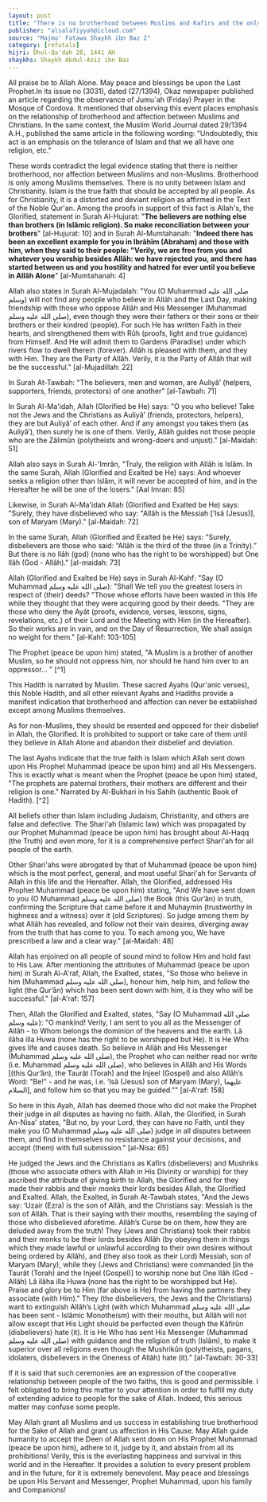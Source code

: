 ```yaml
---
layout: post
title: "There is no brotherhood between Muslims and Kafirs and the only true religion is Islam"
publisher: "alsalafiyyah@icloud.com"
source: "Majmu' Fatawa Shaykh ibn Baz 2"
category: [refutals]
hijri: Dhul-Qa'dah 28, 1441 AH
shaykhs: Shaykh Abdul-Aziz ibn Baz
---
```


All praise be to Allah Alone. May peace and blessings be upon the Last Prophet.In its issue no (3031), dated (27/1394), Okaz newspaper published an article regarding the observance of Jumu`ah (Friday) Prayer in the Mosque of Cordova. It mentioned that observing this event places emphasis on the relationship of brotherhood and affection between Muslims and Christians. In the same context, the Muslim World Journal dated 29/1394 A.H., published the same article in the following wording: "Undoubtedly, this act is an emphasis on the tolerance of Islam and that we all have one religion, etc."

These words contradict the legal evidence stating that there is neither brotherhood, nor affection between Muslims and non-Muslims. Brotherhood is only among Muslims themselves. There is no unity between Islam and Christianity. Islam is the true faith that should be accepted by all people. As for Christianity, it is a distorted and deviant religion as affirmed in the Text of the Noble Qur'an. Among the proofs in support of this fact is Allah's, the Glorified, statement in Surah Al-Hujurat: "**The believers are nothing else than brothers (in Islâmic religion). So make reconciliation between your brothers**" [al-Hujurat: 10] and in Surah Al-Mumtahanah: "**Indeed there has been an excellent example for you in Ibrâhîm (Abraham) and those with him, when they said to their people: "Verily, we are free from you and whatever you worship besides Allâh: we have rejected you, and there has started between us and you hostility and hatred for ever until you believe in Allâh Alone**" [al-Mumtahanah: 4]

Allah also states in Surah Al-Mujadalah: "You (O Muhammad صلى الله عليه وسلم) will not find any people who believe in Allâh and the Last Day, making friendship with those who oppose Allâh and His Messenger (Muhammad صلى الله عليه وسلم), even though they were their fathers or their sons or their brothers or their kindred (people). For such He has written Faith in their hearts, and strengthened them with Rûh (proofs, light and true guidance) from Himself. And He will admit them to Gardens (Paradise) under which rivers flow to dwell therein (forever). Allâh is pleased with them, and they with Him. They are the Party of Allâh. Verily, it is the Party of Allâh that will be the successful." [al-Mujadillah: 22]

In Surah At-Tawbah: "The believers, men and women, are Auliyâ’ (helpers, supporters, friends, protectors) of one another" [al-Tawbah: 71]

In Surah Al-Ma'idah, Allah (Glorified be He) says: "O you who believe! Take not the Jews and the Christians as Auliyâ’ (friends, protectors, helpers), they are but Auliyâ’ of each other. And if any amongst you takes them (as Auliyâ’), then surely he is one of them. Verily, Allâh guides not those people who are the Zâlimûn (polytheists and wrong-doers and unjust)." [al-Maidah: 51]

Allah also says in Surah Al-'Imrân, "Truly, the religion with Allâh is Islâm. In the same Surah, Allah (Glorified and Exalted be He) says: And whoever seeks a religion other than Islâm, it will never be accepted of him, and in the Hereafter he will be one of the losers." [Aal Imran: 85] 

Likewise, in Surah Al-Ma'idah Allah (Glorified and Exalted be He) says: "Surely, they have disbelieved who say: "Allâh is the Messiah [‘Isâ (Jesus)], son of Maryam (Mary)." [al-Maidah: 72]

In the same Surah, Allah (Glorified and Exalted be He) says: "Surely, disbelievers are those who said: “Allâh is the third of the three (in a Trinity).” But there is no Ilâh (god) (none who has the right to be worshipped) but One Ilâh (God - Allâh)." [al-maidah: 73]

Allah (Glorified and Exalted be He) says in Surah Al-Kahf: "Say (O Muhammad صلى الله عليه وسلم): "Shall We tell you the greatest losers in respect of (their) deeds? "Those whose efforts have been wasted in this life while they thought that they were acquiring good by their deeds. "They are those who deny the Ayât (proofs, evidence, verses, lessons, signs, revelations, etc.) of their Lord and the Meeting with Him (in the Hereafter). So their works are in vain, and on the Day of Resurrection, We shall assign no weight for them." [al-Kahf: 103-105]

The Prophet (peace be upon him) stated, "A Muslim is a brother of another Muslim, so he should not oppress him, nor should he hand him over to an oppressor... " [^1]

This Hadith is narrated by Muslim. These sacred Ayahs (Qur'anic verses), this Noble Hadith, and all other relevant Ayahs and Hadiths provide a manifest indication that brotherhood and affection can never be established except among Muslims themselves.

As for non-Muslims, they should be resented and opposed for their disbelief in Allah, the Glorified. It is prohibited to support or take care of them until they believe in Allah Alone and abandon their disbelief and deviation.

The last Ayahs indicate that the true faith is Islam which Allah sent down upon His Prophet Muhammad (peace be upon him) and all His Messengers. This is exactly what is meant when the Prophet (peace be upon him) stated, "The prophets are paternal brothers, their mothers are different and their religion is one." Narrated by Al-Bukhari in his Sahih (authentic Book of Hadith). [^2]

All beliefs other than Islam including Judaism, Christianity, and others are false and defective. The Shari'ah (Islamic law) which was propagated by our Prophet Muhammad (peace be upon him) has brought about Al-Haqq (the Truth) and even more, for it is a comprehensive perfect Shari'ah for all people of the earth. 

Other Shari'ahs were abrogated by that of Muhammad (peace be upon him) which is the most perfect, general, and most useful Shari'ah for Servants of Allah in this life and the Hereafter. Allah, the Glorified, addressed His Prophet Muhammad (peace be upon him) stating, "And We have sent down to you (O Muhammad صلى الله عليه وسلم) the Book (this Qur’ân) in truth, confirming the Scripture that came before it and Muhaymin (trustworthy in highness and a witness) over it (old Scriptures). So judge among them by what Allâh has revealed, and follow not their vain desires, diverging away from the truth that has come to you. To each among you, We have prescribed a law and a clear way." [al-Maidah: 48] 

Allah has enjoined on all people of sound mind to follow Him and hold fast to His Law. After mentioning the attributes of Muhammad (peace be upon him) in Surah Al-A'raf, Allah, the Exalted, states, "So those who believe in him (Muhammad صلى الله عليه وسلم), honour him, help him, and follow the light (the Qur’ân) which has been sent down with him, it is they who will be successful." [al-A'raf: 157]

Then, Allah the Glorified and Exalted, states, "Say (O Muhammad صلى الله عليه وسلم): "O mankind! Verily, I am sent to you all as the Messenger of Allâh - to Whom belongs the dominion of the heavens and the earth. Lâ ilâha illa Huwa (none has the right to be worshipped but He). It is He Who gives life and causes death. So believe in Allâh and His Messenger (Muhammad صلى الله عليه وسلم), the Prophet who can neither read nor write (i.e. Muhammad صلى الله عليه وسلم), who believes in Allâh and His Words [(this Qur’ân), the Taurât (Torah) and the Injeel (Gospel) and also Allâh’s Word: "Be!" - and he was, i.e. ‘Isâ (Jesus) son of Maryam (Mary), عليهما السلام], and follow him so that you may be guided."" [al-A'raf: 158]

So here in this Ayah, Allah has deemed those who did not make the Prophet their judge in all disputes as having no faith. Allah, the Glorified, in Surah An-Nisa' states, "But no, by your Lord, they can have no Faith, until they make you (O Muhammad صلى الله عليه وسلم) judge in all disputes between them, and find in themselves no resistance against your decisions, and accept (them) with full submission." [al-Nisa: 65]

He judged the Jews and the Christians as Kafirs (disbelievers) and Mushriks (those who associate others with Allah in His Divinity or worship) for they ascribed the attribute of giving birth to Allah, the Glorified and for they made their rabbis and their monks their lords besides Allah, the Glorified and Exalted. Allah, the Exalted, in Surah At-Tawbah states, "And the Jews say: ‘Uzair (Ezra) is the son of Allâh, and the Christians say: Messiah is the son of Allâh. That is their saying with their mouths, resembling the saying of those who disbelieved aforetime. Allâh’s Curse be on them, how they are deluded away from the truth! They (Jews and Christians) took their rabbis and their monks to be their lords besides Allâh (by obeying them in things which they made lawful or unlawful according to their own desires without being ordered by Allâh), and (they also took as their Lord) Messiah, son of Maryam (Mary), while they (Jews and Christians) were commanded [in the Taurât (Torah) and the Injeel (Gospel)] to worship none but One Ilâh (God - Allâh) Lâ ilâha illa Huwa (none has the right to be worshipped but He). Praise and glory be to Him (far above is He) from having the partners they associate (with Him)." They (the disbelievers, the Jews and the Christians) want to extinguish Allâh’s Light (with which Muhammad صلى الله عليه وسلم has been sent - Islâmic Monotheism) with their mouths, but Allâh will not allow except that His Light should be perfected even though the Kâfirûn (disbelievers) hate (it). It is He Who has sent His Messenger (Muhammad صلى الله عليه وسلم) with guidance and the religion of truth (Islâm), to make it superior over all religions even though the Mushrikûn (polytheists, pagans, idolaters, disbelievers in the Oneness of Allâh) hate (it)." [al-Tawbah: 30-33]

If it is said that such ceremonies are an expression of the cooperative relationship between people of the two faiths, this is good and permissible. I felt obligated to bring this matter to your attention in order to fulfill my duty of extending advice to people for the sake of Allah. Indeed, this serious matter may confuse some people.

May Allah grant all Muslims and us success in establishing true brotherhood for the Sake of Allah and grant us affection in His Cause. May Allah guide humanity to accept the Deen of Allah sent down on His Prophet Muhammad (peace be upon him), adhere to it, judge by it, and abstain from all its prohibitions! Verily, this is the everlasting happiness and survival in this world and in the Hereafter. It provides a solution to every present problem and in the future, for it is extremely benevolent. May peace and blessings be upon His Servant and Messenger, Prophet Muhammad, upon his family and Companions!

